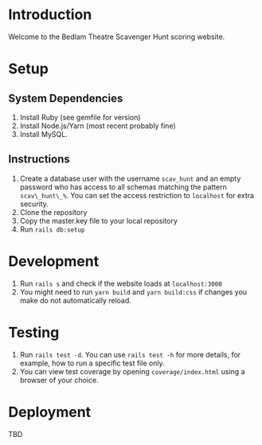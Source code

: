 # Introduction
Welcome to the Bedlam Theatre Scavenger Hunt scoring website.

# Setup
## System Dependencies
1) Install Ruby (see gemfile for version)
2) Install Node.js/Yarn (most recent probably fine)
3) Install MySQL.

## Instructions
1) Create a database user with the username `scav_hunt` and an empty password who has access to all schemas matching the pattern `scav\_hunt\_%`. You can set the access restriction to `localhost` for extra security. 
2) Clone the repository
3) Copy the master.key file to your local repository
4) Run `rails db:setup`

# Development
1) Run `rails s` and check if the website loads at `localhost:3000`
2) You might need to run `yarn build` and `yarn build:css` if changes you make do not automatically reload.

# Testing
1) Run `rails test -d`. You can use `rails test -h` for more details, for example, how to run a specific test file only.
2) You can view test coverage by opening `coverage/index.html` using a browser of your choice.

# Deployment
TBD